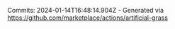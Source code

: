 Commits: 2024-01-14T16:48:14.904Z - Generated via https://github.com/marketplace/actions/artificial-grass
<br>
